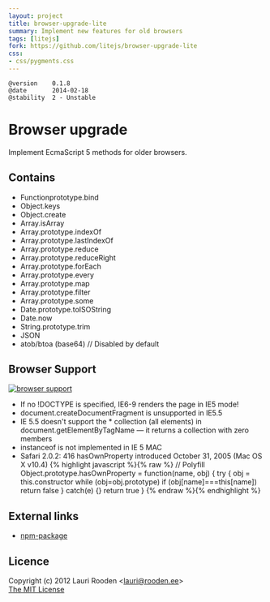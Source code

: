 ```yaml
---                                                                             
layout: project                                                                 
title: browser-upgrade-lite
summary: Implement new features for old browsers
tags: [litejs]                                                                    
fork: https://github.com/litejs/browser-upgrade-lite
css:                                                                            
- css/pygments.css                                                              
---                                                                             
```


[7]: https://ci.testling.com/litejs/browser-upgrade-lite.png
[8]: https://ci.testling.com/litejs/browser-upgrade-lite
[npm-package]: https://npmjs.org/package/browser-upgrade-lite


    @version    0.1.8
    @date       2014-02-18
    @stability  2 - Unstable



Browser upgrade
===============

Implement EcmaScript 5 methods for older browsers.


Contains
--------

- Functionprototype.bind
- Object.keys
- Object.create
- Array.isArray
- Array.prototype.indexOf
- Array.prototype.lastIndexOf
- Array.prototype.reduce
- Array.prototype.reduceRight
- Array.prototype.forEach
- Array.prototype.every
- Array.prototype.map
- Array.prototype.filter
- Array.prototype.some
- Date.prototype.toISOString
- Date.now
- String.prototype.trim
- JSON
- atob/btoa (base64) // Disabled by default


Browser Support
---------------

[![browser support][7]][8]

-   If no !DOCTYPE is specified, IE6-9 renders the page in IE5 mode!
-   document.createDocumentFragment is unsupported in IE5.5
-   IE 5.5 doesn't support the * collection (all elements) in 
    document.getElementByTagName — it returns a collection with zero members
-   instanceof is not implemented in IE 5 MAC
-   Safari 2.0.2: 416     hasOwnProperty introduced October 31, 2005 (Mac OS X v10.4)
    {% highlight javascript %}{% raw %}
    // Polyfill
    Object.prototype.hasOwnProperty = function(name, obj) {
    	try {
    		obj = this.constructor
    		while (obj=obj.prototype) if (obj[name]===this[name]) return false
    	} catch(e) {}
    	return true
    }
    {% endraw %}{% endhighlight %}



External links
--------------

-   [npm-package][]


Licence
-------

Copyright (c) 2012 Lauri Rooden &lt;lauri@rooden.ee&gt;  
[The MIT License](http://lauri.rooden.ee/mit-license.txt)


